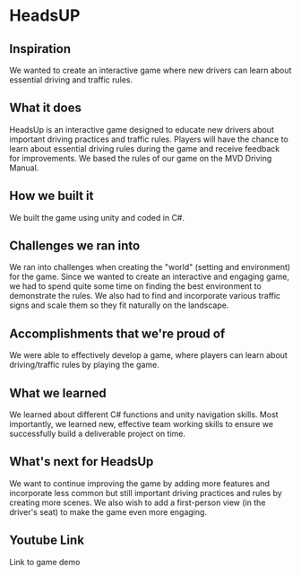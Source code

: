 # HeadsUP

## Inspiration
We wanted to create an interactive game where new drivers can learn about essential driving and traffic rules.

## What it does
HeadsUp is an interactive game designed to educate new drivers about important driving practices and traffic rules. Players will have the chance to learn about essential driving rules during the game and receive feedback for improvements. We based the rules of our game on the MVD Driving Manual.

## How we built it
We built the game using unity and coded in C#.

## Challenges we ran into
We ran into challenges when creating the "world" (setting and environment) for the game. Since we wanted to create an interactive and engaging game, we had to spend quite some time on finding the best environment to demonstrate the rules. We also had to find and incorporate various traffic signs and scale them so they fit naturally on the landscape.

## Accomplishments that we're proud of
We were able to effectively develop a game, where players can learn about driving/traffic rules by playing the game.

## What we learned
We learned about different C# functions and unity navigation skills. Most importantly, we learned new, effective team working skills to ensure we successfully build a deliverable project on time.

## What's next for HeadsUp
We want to continue improving the game by adding more features and incorporate less common but still important driving practices and rules by creating more scenes. We also wish to add a first-person view (in the driver's seat) to make the game even more engaging.

## Youtube Link
Link to game demo
